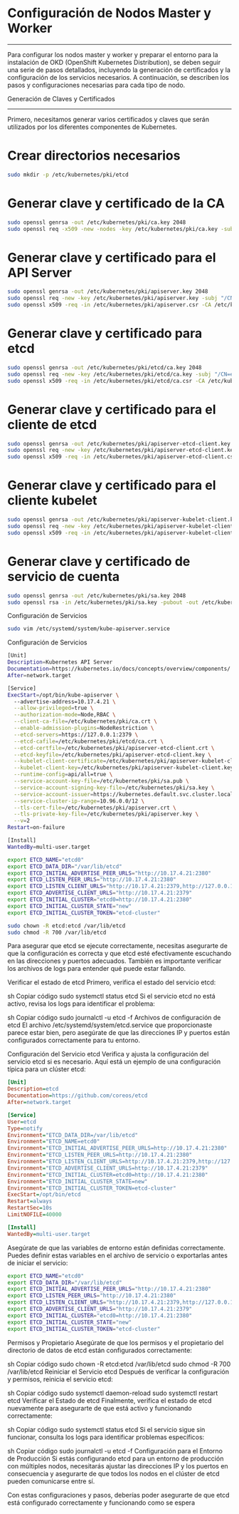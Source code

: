 # Configuración de Nodos Master y Worker

----------------------------------------
Para configurar los nodos master y worker y preparar el entorno para la instalación de OKD (OpenShift Kubernetes Distribution), se deben seguir una serie de pasos detallados, incluyendo la generación de certificados y la configuración de los servicios necesarios. A continuación, se describen los pasos y configuraciones necesarias para cada tipo de nodo.

Generación de Claves y Certificados

-----------------------------------



Primero, necesitamos generar varios certificados y claves que serán utilizados por los diferentes componentes de Kubernetes.

# Crear directorios necesarios

```bash
sudo mkdir -p /etc/kubernetes/pki/etcd
```

# Generar clave y certificado de la CA

```bash
sudo openssl genrsa -out /etc/kubernetes/pki/ca.key 2048
sudo openssl req -x509 -new -nodes -key /etc/kubernetes/pki/ca.key -subj "/CN=kube-ca" -days 10000 -out /etc/kubernetes/pki/ca.crt
```

# Generar clave y certificado para el API Server
    
```bash
sudo openssl genrsa -out /etc/kubernetes/pki/apiserver.key 2048
sudo openssl req -new -key /etc/kubernetes/pki/apiserver.key -subj "/CN=kube-apiserver" -out /etc/kubernetes/pki/apiserver.csr
sudo openssl x509 -req -in /etc/kubernetes/pki/apiserver.csr -CA /etc/kubernetes/pki/ca.crt -CAkey /etc/kubernetes/pki/ca.key -CAcreateserial -out /etc/kubernetes/pki/apiserver.crt -days 10000
```

# Generar clave y certificado para etcd

```bash
sudo openssl genrsa -out /etc/kubernetes/pki/etcd/ca.key 2048
sudo openssl req -new -key /etc/kubernetes/pki/etcd/ca.key -subj "/CN=etcd-ca" -out /etc/kubernetes/pki/etcd/ca.csr
sudo openssl x509 -req -in /etc/kubernetes/pki/etcd/ca.csr -CA /etc/kubernetes/pki/ca.crt -CAkey /etc/kubernetes/pki/ca.key -CAcreateserial -out /etc/kubernetes/pki/etcd/ca.crt -days 10000
```

# Generar clave y certificado para el cliente de etcd

```bash
sudo openssl genrsa -out /etc/kubernetes/pki/apiserver-etcd-client.key 2048
sudo openssl req -new -key /etc/kubernetes/pki/apiserver-etcd-client.key -subj "/CN=etcd-client" -out /etc/kubernetes/pki/apiserver-etcd-client.csr
sudo openssl x509 -req -in /etc/kubernetes/pki/apiserver-etcd-client.csr -CA /etc/kubernetes/pki/etcd/ca.crt -CAkey /etc/kubernetes/pki/etcd/ca.key -CAcreateserial -out /etc/kubernetes/pki/apiserver-etcd-client.crt -days 10000
```

# Generar clave y certificado para el cliente kubelet

```bash
sudo openssl genrsa -out /etc/kubernetes/pki/apiserver-kubelet-client.key 2048
sudo openssl req -new -key /etc/kubernetes/pki/apiserver-kubelet-client.key -subj "/CN=kubelet-client" -out /etc/kubernetes/pki/apiserver-kubelet-client.csr
sudo openssl x509 -req -in /etc/kubernetes/pki/apiserver-kubelet-client.csr -CA /etc/kubernetes/pki/ca.crt -CAkey /etc/kubernetes/pki/ca.key -CAcreateserial -out /etc/kubernetes/pki/apiserver-kubelet-client.crt -days 10000
```

# Generar clave y certificado de servicio de cuenta

```bash
sudo openssl genrsa -out /etc/kubernetes/pki/sa.key 2048
sudo openssl rsa -in /etc/kubernetes/pki/sa.key -pubout -out /etc/kubernetes/pki/sa.pub
```

Configuración de Servicios

```bash
sudo vim /etc/systemd/system/kube-apiserver.service
```

Configuración de Servicios

```bash
[Unit]
Description=Kubernetes API Server
Documentation=https://kubernetes.io/docs/concepts/overview/components/
After=network.target

[Service]
ExecStart=/opt/bin/kube-apiserver \
  --advertise-address=10.17.4.21 \
  --allow-privileged=true \
  --authorization-mode=Node,RBAC \
  --client-ca-file=/etc/kubernetes/pki/ca.crt \
  --enable-admission-plugins=NodeRestriction \
  --etcd-servers=https://127.0.0.1:2379 \
  --etcd-cafile=/etc/kubernetes/pki/etcd/ca.crt \
  --etcd-certfile=/etc/kubernetes/pki/apiserver-etcd-client.crt \
  --etcd-keyfile=/etc/kubernetes/pki/apiserver-etcd-client.key \
  --kubelet-client-certificate=/etc/kubernetes/pki/apiserver-kubelet-client.crt \
  --kubelet-client-key=/etc/kubernetes/pki/apiserver-kubelet-client.key \
  --runtime-config=api/all=true \
  --service-account-key-file=/etc/kubernetes/pki/sa.pub \
  --service-account-signing-key-file=/etc/kubernetes/pki/sa.key \
  --service-account-issuer=https://kubernetes.default.svc.cluster.local \
  --service-cluster-ip-range=10.96.0.0/12 \
  --tls-cert-file=/etc/kubernetes/pki/apiserver.crt \
  --tls-private-key-file=/etc/kubernetes/pki/apiserver.key \
  --v=2
Restart=on-failure

[Install]
WantedBy=multi-user.target
```

```bash
export ETCD_NAME="etcd0"
export ETCD_DATA_DIR="/var/lib/etcd"
export ETCD_INITIAL_ADVERTISE_PEER_URLS="http://10.17.4.21:2380"
export ETCD_LISTEN_PEER_URLS="http://10.17.4.21:2380"
export ETCD_LISTEN_CLIENT_URLS="http://10.17.4.21:2379,http://127.0.0.1:2379"
export ETCD_ADVERTISE_CLIENT_URLS="http://10.17.4.21:2379"
export ETCD_INITIAL_CLUSTER="etcd0=http://10.17.4.21:2380"
export ETCD_INITIAL_CLUSTER_STATE="new"
export ETCD_INITIAL_CLUSTER_TOKEN="etcd-cluster"
```

```bash
sudo chown -R etcd:etcd /var/lib/etcd
sudo chmod -R 700 /var/lib/etcd
```


Para asegurar que etcd se ejecute correctamente, necesitas asegurarte de que la configuración es correcta y que etcd esté efectivamente escuchando en las direcciones y puertos adecuados. También es importante verificar los archivos de logs para entender qué puede estar fallando.

Verificar el estado de etcd
Primero, verifica el estado del servicio etcd:

sh
Copiar código
sudo systemctl status etcd
Si el servicio etcd no está activo, revisa los logs para identificar el problema:

sh
Copiar código
sudo journalctl -u etcd -f
Archivos de configuración de etcd
El archivo /etc/systemd/system/etcd.service que proporcionaste parece estar bien, pero asegúrate de que las direcciones IP y puertos están configurados correctamente para tu entorno.

Configuración del Servicio etcd
Verifica y ajusta la configuración del servicio etcd si es necesario. Aquí está un ejemplo de una configuración típica para un clúster etcd:

```ini
[Unit]
Description=etcd
Documentation=https://github.com/coreos/etcd
After=network.target

[Service]
User=etcd
Type=notify
Environment="ETCD_DATA_DIR=/var/lib/etcd"
Environment="ETCD_NAME=etcd0"
Environment="ETCD_INITIAL_ADVERTISE_PEER_URLS=http://10.17.4.21:2380"
Environment="ETCD_LISTEN_PEER_URLS=http://10.17.4.21:2380"
Environment="ETCD_LISTEN_CLIENT_URLS=http://10.17.4.21:2379,http://127.0.0.1:2379"
Environment="ETCD_ADVERTISE_CLIENT_URLS=http://10.17.4.21:2379"
Environment="ETCD_INITIAL_CLUSTER=etcd0=http://10.17.4.21:2380"
Environment="ETCD_INITIAL_CLUSTER_STATE=new"
Environment="ETCD_INITIAL_CLUSTER_TOKEN=etcd-cluster"
ExecStart=/opt/bin/etcd
Restart=always
RestartSec=10s
LimitNOFILE=40000

[Install]
WantedBy=multi-user.target
```



Asegúrate de que las variables de entorno están definidas correctamente. Puedes definir estas variables en el archivo de servicio o exportarlas antes de iniciar el servicio:

```sh
export ETCD_NAME="etcd0"
export ETCD_DATA_DIR="/var/lib/etcd"
export ETCD_INITIAL_ADVERTISE_PEER_URLS="http://10.17.4.21:2380"
export ETCD_LISTEN_PEER_URLS="http://10.17.4.21:2380"
export ETCD_LISTEN_CLIENT_URLS="http://10.17.4.21:2379,http://127.0.0.1:2379"
export ETCD_ADVERTISE_CLIENT_URLS="http://10.17.4.21:2379"
export ETCD_INITIAL_CLUSTER="etcd0=http://10.17.4.21:2380"
export ETCD_INITIAL_CLUSTER_STATE="new"
export ETCD_INITIAL_CLUSTER_TOKEN="etcd-cluster"
```

Permisos y Propietario
Asegúrate de que los permisos y el propietario del directorio de datos de etcd están configurados correctamente:

sh
Copiar código
sudo chown -R etcd:etcd /var/lib/etcd
sudo chmod -R 700 /var/lib/etcd
Reiniciar el Servicio etcd
Después de verificar la configuración y permisos, reinicia el servicio etcd:

sh
Copiar código
sudo systemctl daemon-reload
sudo systemctl restart etcd
Verificar el Estado de etcd
Finalmente, verifica el estado de etcd nuevamente para asegurarte de que está activo y funcionando correctamente:

sh
Copiar código
sudo systemctl status etcd
Si el servicio sigue sin funcionar, consulta los logs para identificar problemas específicos:

sh
Copiar código
sudo journalctl -u etcd -f
Configuración para el Entorno de Producción
Si estás configurando etcd para un entorno de producción con múltiples nodos, necesitarás ajustar las direcciones IP y los puertos en consecuencia y asegurarte de que todos los nodos en el clúster de etcd pueden comunicarse entre sí.

Con estas configuraciones y pasos, deberías poder asegurarte de que etcd está configurado correctamente y funcionando como se espera
